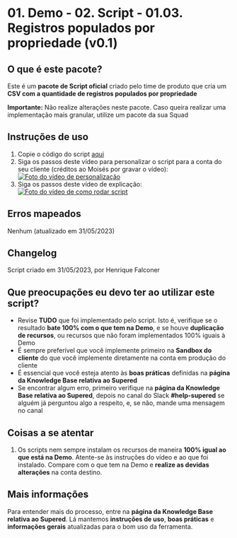 # 01. Demo - 02. Script - 01.03. Registros populados por propriedade (v0.1)

## O que é este pacote?

Este é um **pacote de Script oficial** criado pelo time de produto que cria um **CSV com a quantidade de registros populados por propriedade**

**Importante:** Não realize alterações neste pacote. Caso queira realizar uma implementação mais granular, utilize um pacote da sua Squad

## Instruções de uso

1. Copie o código do script [aqui](https://raw.githubusercontent.com/nexforce/automation-scripts/main/hubspot/scripts/countPropertyPopulatedRecords.js)
2. Siga os passos deste vídeo para personalizar o script para a conta do seu cliente (créditos ao Moisés por gravar o vídeo):
[![Foto do vídeo de personalização](https://github.com/nexforce/automation-scripts/blob/main/hubspot/images/Foto%20de%20capa%20do%20vi%CC%81deo%20de%20customizac%CC%A7a%CC%83o%20do%20script%20de%20contagem%20de%20registros%20populados%20por%20propriedade.jpg?raw=true)](https://sendspark.com/share/24e5g09t1yoxsnye "Como personalizar o script")
3. Siga os passos deste vídeo de explicação: [![Foto do vídeo de como rodar script](https://github.com/nexforce/automation-scripts/blob/main/hubspot/images/Foto%20de%20capa%20do%20vi%CC%81deo%20de%20contagem%20de%20registros%20populados%20por%20propriedade.jpg?raw=true)](https://drive.google.com/file/d/1-jskSfZxJnAffX2YdKNkJTXwcblZDVDM/view?usp=sharing "Como rodar script")

## Erros mapeados

Nenhum (atualizado em 31/05/2023)

## Changelog

Script criado em 31/05/2023, por Henrique Falconer

## Que preocupações eu devo ter ao utilizar este script?

- Revise **TUDO** que foi implementado pelo script. Isto é, verifique se o resultado **bate 100% com o que tem na Demo**, e se houve **duplicação de recursos**, ou recursos que não foram implementados 100% iguais à Demo
- É sempre preferível que você implemente primeiro na **Sandbox do cliente** do que você implemente diretamente na conta em produção do cliente
- É essencial que você esteja atento às **boas práticas** definidas na **página da Knowledge Base relativa ao Supered**
- Se encontrar algum erro, primeiro verifique na **página da Knowledge Base relativa ao Supered**, depois no canal do Slack **#help-supered** se alguém já perguntou algo a respeito, e, se não, mande uma mensagem no canal

## Coisas a se atentar

1. Os scripts nem sempre instalam os recursos de maneira **100% igual ao que está na Demo**. Atente-se às instruções do vídeo e ao que foi instalado. Compare com o que tem na Demo e **realize as devidas alterações** na conta destino.

## Mais informações

Para entender mais do processo, entre na **página da Knowledge Base relativa ao Supered**. Lá mantemos **instruções de uso**, **boas práticas** e **informações gerais** atualizadas para o bom uso da ferramenta.
